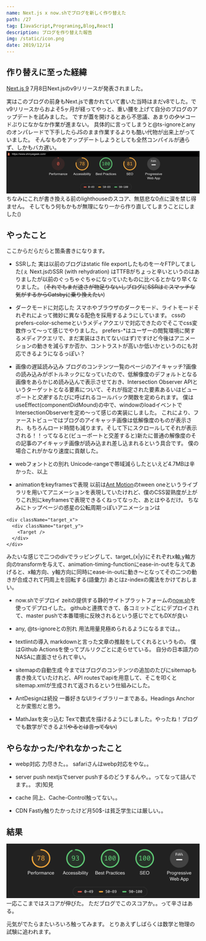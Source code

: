 ```yaml
--- 
name: Next.js x now.shでブログを新しく作り替えた
path: /27
tag: [JavaScript,Programing,Blog,React]
description: ブログを作り替えた報告
img: /static/icon.png
date: 2019/12/14
--- 
```


## 作り替えに至った経緯

[Next.js 9](https://nextjs.org/blog/next-9)
7月8日Next.jsのv9リリースが発表されました。

実はこのブログの前身もNext.jsで書かれていて書いた当時はまだv8でした。でv9リリースからおよそ5ヶ月が経ってやっと、重い腰を上げて自分のブログのアップデートを試みました。
ですが蓋を開けるとあら不思議、あまりの~~クソ~~コードぷりになかなか作業が進まない。
具体的に言ってしまうと@ts-ignoreとanyのオンパレードで下手したらJSのまま作業するよりも酷い代物が出来上がっていました。
そんなものをアップデートしようとしても全然コンパイルが通らず、しかもバカ遅い。
<img src="/static/27-1.jpg" alt="27-1" />
ちなみにこれが書き換える前のlighthouseのスコア、無慈悲な0点に涙を禁じ得ません。
そしてもう何もかもが無理になり一から作り直してしまうことにしました()

## やったこと
ここからだらだらと箇条書きになります。

* SSRした
実は以前のブログはstatic file exportしたものを一々FTPしてました(ぇ
Next.jsのSSR (with rehydration) はTTFBがちょっと辛いというのはありましたが以前のぐっちゃぐちゃになっていたものに比べるとかなり早くなりました。
(~~それでもまだ速さが物足りないしブログにSSRはミスマッチな気がするからGatsbyに乗り換えたい~~)

* ダークモードに対応した
スマホやブラウザのダークモード、ライトモードそれぞれによって微妙に異なる配色を採用するようにしています。
cssのprefers-color-schemeというメディアクエリで対応できたのでそこでcss変数作って〜って感じでやりました。
prefers-*はユーザーの閲覧環境に関するメディアクエリで、まだ実装はされてない(はず)ですけど今後はアニメーションの動きを減らすか否か、コントラストが高いか低いかというのにも対応できるようになるっぽい？

* 画像の遅延読み込み
ブログのコンテンツ一覧のページのアイキャッチ?画像の読み込みがボトルネックになっていたので、低解像度のデフォルトとなる画像をあらかじめ読み込んで表示させておき、Intersection Observer APIというターゲットとなる要素について、それが指定された要素あるいはビューポートと*交差*するたびに呼ばれるコールバック関数を定められます。
僕はuseEffect(componentDidMound)の中で、windowのloadイベントでIntersectionObserverを定め〜って感じの実装にしました。
これにより、ファーストビューではブログのアイキャッチ画像は低解像度のものが表示され、もちろんロード時間も減ります。そして下にスクロールしてそれが表示される！！ってなると(ビューポートと交差すると)新たに普通の解像度のその記事のアイキャッチ画像が読み込まれ差し込まれるという具合です。
僕の場合これがかなり速度に貢献した。

* webフォントとの別れ
Unicode-rangeで帯域減らしたといえど4.7MBは辛かった、以上

* animationをkeyframesで表現
以前は[Ant Motion](https://motion.ant.design/components/tween-one)のtween oneというライブラリを用いてアニメーションを表現していたけれど、僕のCSS習熟度が上がりこれ別にkeyframesで表現できるくねってなった、あとはやるだけ。
ちなみにトップページの惑星の公転周期っぽいアニメーションは

```JSX
<div className="target_x">
  <div className="target_y">
    <Target />
  </div>
</div>
```

みたいな感じで二つのdivでラッピングして、target_{x|y}にそれぞれx軸,y軸方向のtransformを与えて、animation-timing-functionにease-in-outを与えてあげると、x軸方向、y軸方向に同時にease-in-outに動き〜となってその二つの動きが合成されて円周上を回転する(語彙力)
あとはz-indexの魔法をかけておしまい。

* now.shでデプロイ
zeitの提供する静的サイトプラットフォームの[now.sh](https://zeit.co/dashboard)を使ってデプロイした。
githubと連携できて、各コミットごとにデプロイされて、master pushで本番環境に反映されるという感じでとてもDXが良い

* any, @ts-ignoreとの別れ
用法用量見極められるようになるまでは。。

* textlintの導入
markdownと言った文章の推敲をしてくれるというもの。
僕はGithub Actionsを使ってプルリクごとに走らせている。
自分の日本語力のNASAに直面させられて辛い。

* sitemapの自動生成
今まではブログのコンテンツの追加のたびにsitemapも書き換えていたけれど、API routesでapiを用意して、そこを叩くとsitemap.xmlが生成されて返されるという仕組みにした。

* AntDesignは続投
一番好きなUIライブラリーまである。Headings Anchorとか変態だと思う。

* MathJaxを突っ込む
Texで数式を描けるようにしました。やったね！ブログでも数学ができるよ!(~~やるとは言ってない~~)

## やらなかった/やれなかったこと

* webp対応
力尽きた。。
safariさんはwebp対応をやな。。

* server push
 nextjsでserver pushするのどうするんや。。ってなって詰んでます。。
 求)知見
 
* cache
同上、Cache-Control触ってない。。

* CDN
Fastly触りたかったけど月50$-は貧乏学生には厳しい。。

## 結果

<img src="/static/27-2.png" alt="27-2" />
一応ここまではスコアが伸びた。
ただブログでこのスコアか。。って辛さはある。

元気がでたらまたいろいろ触ってみます。
とりあえずしばらくは数学と物理の試験に追われます。
